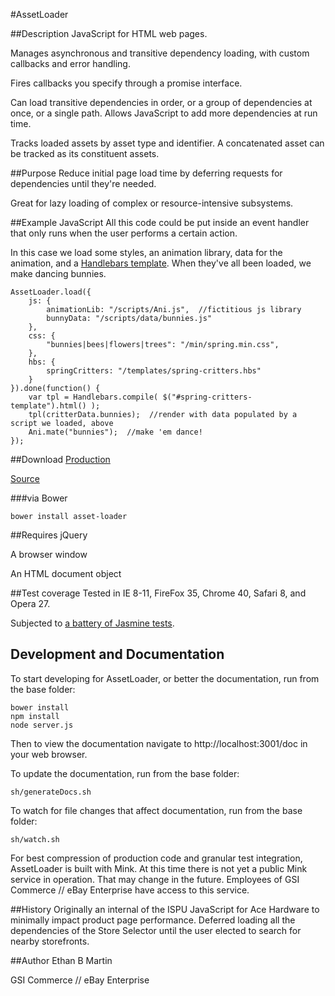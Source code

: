 #AssetLoader

##Description
JavaScript for HTML web pages.

Manages asynchronous and transitive dependency loading, with custom callbacks and error handling.

Fires callbacks you specify through a promise interface.

Can load transitive dependencies in order, or a group of dependencies at once, or a single path. Allows JavaScript to add more dependencies at run time.

Tracks loaded assets by asset type and identifier. A concatenated asset can be tracked as its constituent assets.

##Purpose
Reduce initial page load time by deferring requests for dependencies until they're needed.

Great for lazy loading of complex or resource-intensive subsystems.

##Example JavaScript
All this code could be put inside an event handler that only runs when the user performs a certain action. 

In this case we load some styles, an animation library, data for the animation, and a [Handlebars template](http://handlebarsjs.com/). When they've all been loaded, we make dancing bunnies.

    AssetLoader.load({
        js: {
            animationLib: "/scripts/Ani.js",  //fictitious js library
            bunnyData: "/scripts/data/bunnies.js"
        },
        css: {
            "bunnies|bees|flowers|trees": "/min/spring.min.css",
        },
        hbs: {
            springCritters: "/templates/spring-critters.hbs"
        }
    }).done(function() {
        var tpl = Handlebars.compile( $("#spring-critters-template").html() );
        tpl(critterData.bunnies);  //render with data populated by a script we loaded, above
        Ani.mate("bunnies");  //make 'em dance!
    });

##Download
[Production](/dist/AssetLoader.min.js)

[Source](/src/js/AssetLoader.js)

###via Bower

    bower install asset-loader

##Requires
jQuery

A browser window

An HTML document object

##Test coverage
Tested in IE 8-11, FireFox 35, Chrome 40, Safari 8, and Opera 27.

Subjected to [a battery of Jasmine tests](/tst/run.jade).

## Development and Documentation
To start developing for AssetLoader, or better the documentation, run from the base folder:

    bower install
    npm install
    node server.js

Then to view the documentation navigate to http://localhost:3001/doc in your web browser.

To update the documentation, run from the base folder:

    sh/generateDocs.sh

To watch for file changes that affect documentation, run from the base folder:

    sh/watch.sh

For best compression of production code and granular test integration, AssetLoader is built with Mink. At this time there is not yet a public Mink service in operation. That may change in the future. Employees of GSI Commerce // eBay Enterprise have access to this service.

##History
Originally an internal of the ISPU JavaScript for Ace Hardware to minimally impact product page performance.
Deferred loading all the dependencies of the Store Selector until the user elected to search for nearby storefronts.

##Author
Ethan B Martin

GSI Commerce // eBay Enterprise